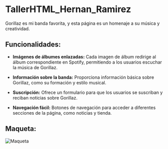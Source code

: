 # TallerHTML_Hernan_Ramirez
Gorillaz es mi banda favorita, y esta página es un homenaje a su música y creatividad.

## Funcionalidades:

- **Imágenes de álbumes enlazadas:** Cada imagen de álbum redirige al álbum correspondiente en Spotify, permitiendo a los usuarios escuchar la música de Gorillaz.

- **Información sobre la banda:** Proporciona información básica sobre Gorillaz, como su formación y estilo musical.

- **Suscripción:** Ofrece un formulario para que los usuarios se suscriban y reciban noticias sobre Gorillaz.

- **Navegación fácil:** Botones de navegación para acceder a diferentes secciones de la página, como noticias y tienda.

## Maqueta: 
![Maqueta](https://github.com/HernanRamirezR/TallerHTML_Hernan_Ramirez/assets/111007279/e37addae-a29f-4178-9b4d-31e7d1732cb4)

